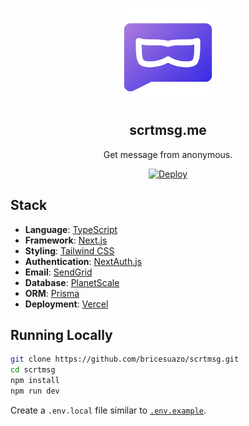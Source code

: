 <p align="center">
   <br/>
   <a href="https://scrtmsg.me" target="_blank"><img width="150px" src="https://raw.githubusercontent.com/bricesuazo/scrtmsg/main/public/images/scrtmsg-logo.png" /></a>
   <h2 align="center">scrtmsg.me</h2>
   <p align="center">Get message from anonymous.</p>

   <p align="center" style="align: center;">
      <a href="https://vercel.com/new/clone?repository-url=https://github.com/bricesuazo/scrtmsg">
        <img src="https://vercel.com/button" alt="Deploy" />
        </a>
   </p>
</p>

## Stack

- **Language**: [TypeScript](https://www.typescriptlang.org/)
- **Framework**: [Next.js](https://nextjs.org/)
- **Styling**: [Tailwind CSS](https://tailwindcss.com/)
- **Authentication**: [NextAuth.js](https://next-auth.js.org/)
- **Email**: [SendGrid](https://sendgrid.com/)
- **Database**: [PlanetScale](https://planetscale.com/)
- **ORM**: [Prisma](https://www.prisma.io/)
- **Deployment**: [Vercel](https://vercel.com)

## Running Locally

```bash
git clone https://github.com/bricesuazo/scrtmsg.git
cd scrtmsg
npm install
npm run dev
```

Create a `.env.local` file similar to [`.env.example`](https://github.com/bricesuazo/scrtmsg/blob/main/.env.example).

